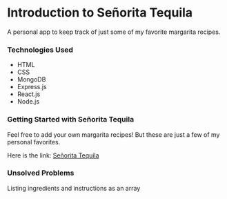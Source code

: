# Introduction to Señorita Tequila

A personal app to keep track of just some of my favorite margarita recipes. 

### Technologies Used

* HTML
* CSS
* MongoDB
* Express.js
* React.js
* Node.js

### Getting Started with Señorita Tequila

Feel free to add your own margarita recipes! But these are just a few of my personal favorites.

Here is the link: [Señorita Tequila](https://heuristic-wozniak-213f44.netlify.app/)

### Unsolved Problems

Listing ingredients and instructions as an array